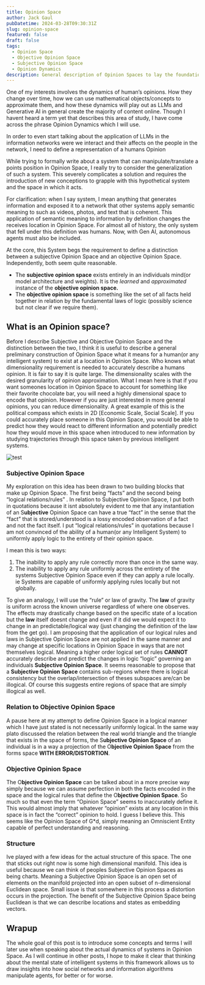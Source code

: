 ```yaml
---
title: Opinion Space
author: Jack Gaul
pubDatetime: 2024-03-28T09:30:31Z
slug: opinion-space
featured: false
draft: false
tags:
  - Opinion Space
  - Objective Opinion Space
  - Subjective Opinion Space
  - Opinion Dynamics
description: General description of Opinion Spaces to lay the foundation for further discussions and applications on Opinion Dynamics
---
```


One of my interests involves the dynamics of human’s opinions. How they change over time, how we can use mathematical objects/concepts to approximate them, and how these dynamics will play out as LLMs and Generative AI in general create the majority of content online. Though I havent heard a term yet that describes this area of study, I have come across the phrase Opinion Dynamics which I will use.

In order to even start talking about the application of LLMs in the information networks were we interact and their affects on the people in the network, I need to define a representation of a humans Opinion

While trying to formally write about a system that can manipulate/translate a points position in Opinion Space, I really try to consider the generalization of such a system. This severely complicates a solution and requires the introduction of new conceptions to grapple with this hypothetical system and the space in which it acts.

For clarification: when I say system, I mean anything that generates information and exposed it to a network that other systems apply semantic meaning to such as videos, photos, and text that is coherent. This application of semantic meaning to information by definition changes the receives location in Opinion Space. For almost all of history, the only system that fell under this definition was humans. Now, with Gen AI, autonomous agents must also be included.

At the core, this System begs the requirement to define a distinction between a subjective Opinion Space and an objective Opinion Space. Independently, both seem quite reasonable.

- The **subjective opinion space** exists entirely in an individuals mind(or model architecture and weights). It is the _learned_ and _approximated_ instance of the **objective opinion space.**
- The **objective opinion space** is something like the set of all facts held together in relation by the fundamental laws of logic (possibly science but not clear if we require them).

## **What is an Opinion space?**

Before I describe Subjective and Objective Opinion Space and the distinction between the two, I think it is useful to describe a general preliminary construction of Opinion Space what it means for a human(or any intelligent system) to exist at a location in Opinion Space. Who knows what dimensionality requirement is needed to accurately describe a humans opinion. It is fair to say it is quite large. The dimensionality scales with the desired granularity of opinion approximation. What I mean here is that if you want someones location in Opinion Space to account for something like their favorite chocolate bar, you will need a highly dimensional space to encode that opinion. However if you are just interested in more general opinions, you can reduce dimensionality. A great example of this is the political compass which exists in 2D [Economic Scale, Social Scale]. If you could accurately place someone in this Opinion Space, you would be able to predict how they would react to different information and potentially predict how they would move in this space when introduced to new information by studying trajectories through this space taken by previous intelligent systems.

<div>
  <img src="/assets/political_compass.png" class="sm:w-1/2 mx-auto" alt="test">
</div>

### Subjective Opinion Space

My exploration on this idea has been drawn to two building blocks that make up Opinion Space. The first being “facts” and the second being “logical relations/rules” . In relation to Subjective Opinion Space, I put both in quotations because it isnt absolutely evident to me that any instantiation of an S**ubjective** Opinion Space can have a true “fact” in the sense that the “fact” that is stored/understood is a lossy encoded observation of a fact and not the fact itself. I put “logical relations/rules” in quotations because I am not convinced of the ability of a human(or any Intelligent System) to uniformly apply logic to the entirety of their opinion space.

I mean this is two ways:

1. The inability to apply any rule correctly more than once in the same way.
2. The inability to apply any rule uniformly across the entirety of the systems Subjective Opinion Space even if they can apply a rule locally. ie Systems are capable of uniformly applying rules locally but not globally.

To give an analogy, I will use the “rule” or law of gravity. The **law** of gravity is uniform across the known universe regardless of where one observes. The effects may drastically change based on the specific state of a location but the **law** itself doesnt change and even if it did we would expect it to change in an predictable/logical way (just changing the definition of the law from the get go). I am proposing that the application of our logical rules and laws in Subjective Opinion Space are not applied in the same manner and may change at specific locations in Opinion Space in ways that are not themselves logical. Meaning a higher order logical set of rules **CANNOT** accurately describe and predict the changes in logic “logic” governing an individuals **Subjective Opinion Space**. It seems reasonable to propose that a **Subjective Opinion Space** contains sub-regions where there is logical consistency but the overlap/intersection of theses subspaces are/can be illogical. Of course this suggests entire regions of space that are simply illogical as well.

### Relation to Objective Opinion Space

A pause here at my attempt to define Opinion Space in a logical manner which I have just stated is not necessarily uniformly logical. In the same way plato discussed the relation between the real world triangle and the triangle that exists in the space of forms, the S**ubjective Opinion Space** of an individual is in a way a projection of the O**bjective Opinion Space** from the forms space **WITH ERROR/DISTORTION**.

### Objective Opinion Space

The O**bjective Opinion Space** can be talked about in a more precise way simply because we can assume perfection in both the facts encoded in the space and the logical rules that define the O**bjective Opinion Space**. So much so that even the term “Opinion Space” seems to inaccurately define it. This would almost imply that whatever “opinion” exists at any location in this space is in fact the “correct” opinion to hold. I guess I believe this. This seems like the Opinion Space of G\*d, simply meaning an Omniscient Entity capable of perfect understanding and reasoning.

### Structure

Ive played with a few ideas for the actual structure of this space. The one that sticks out right now is some high dimensional manifold. This idea is useful because we can think of peoples Subjective Opinion Spaces as being charts. Meaning a Subjective Opinion Space is an open set of elements on the manifold projected into an open subset of n-dimensional Euclidean space. Small issue is that somewhere in this process a distortion occurs in the projection. The benefit of the Subjective Opinion Space being Euclidean is that we can describe locations and states as embedding vectors.

## Wrapup

The whole goal of this post is to introduce some concepts and terms I will later use when speaking about the actual dynamics of systems in Opinion Space. As I will continue in other posts, I hope to make it clear that thinking about the mental state of intelligent systems in this framework allows us to draw insights into how social networks and information algorithms manipulate agents, for better or for worse.
